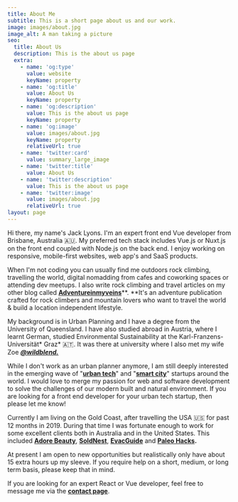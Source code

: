 ```yaml
---
title: About Me
subtitle: This is a short page about us and our work.
image: images/about.jpg
image_alt: A man taking a picture
seo:
  title: About Us
  description: This is the about us page
  extra:
    - name: 'og:type'
      value: website
      keyName: property
    - name: 'og:title'
      value: About Us
      keyName: property
    - name: 'og:description'
      value: This is the about us page
      keyName: property
    - name: 'og:image'
      value: images/about.jpg
      keyName: property
      relativeUrl: true
    - name: 'twitter:card'
      value: summary_large_image
    - name: 'twitter:title'
      value: About Us
    - name: 'twitter:description'
      value: This is the about us page
    - name: 'twitter:image'
      value: images/about.jpg
      relativeUrl: true
layout: page
---
```

Hi there, my name's Jack Lyons. I'm an expert front end Vue developer from Brisbane, Australia 🇦🇺. My preferred tech stack includes Vue.js or Nuxt.js on the front end coupled with Node.js on the back end. I enjoy working on responsive, mobile-first websites, web app's and SaaS products.

When I'm not coding you can usually find me outdoors rock climbing, travelling the world, digital nomadding from cafes and coworking spaces or attending dev meetups. I also write rock climbing and travel articles on my other blog called [**Adventureinmyveins**](https://www.adventureinmyveins.com)**. **It's an adventure publication crafted for rock climbers and mountain lovers who want to travel the world & build a location independent lifestyle.

My background is in Urban Planning and I have a degree from the University of Queensland. I have also studied abroad in Austria, where I learnt German, studied Environmental Sustainability at the Karl-Franzens-Universität* Graz* 🇦🇹. It was there at university where I also met my wife Zoe [***@wildblend.***](https://www.instagram.com/wildblend/)

While I don't work as an urban planner anymore, I am still deeply interested in the emerging wave of "[**urban tech**](https://www.quora.com/What-is-urban-tech)" and "[**smart city**](https://en.wikipedia.org/wiki/Smart_city)" startups around the world. I would love to merge my passion for web and software development to solve the challenges of our modern built and natural environment. If you are looking for a front end developer for your urban tech startup, then please let me know!

Currently I am living on the Gold Coast, after travelling the USA 🇺🇸 for past 12 months in 2019. During that time I was fortunate enough to work for some excellent clients both in Australia and in the United States. This included [**Adore Beauty**](https://jacklyons.me/portfolio/adore-beauty/), [**SoldNest**](https://jacklyons.me/portfolio/soldnest/), [**EvacGuide**](https://jacklyons.me/portfolio/evac-guide/) and [**Paleo Hacks**](https://jacklyons.me/portfolio/paleohacks/)**.**

At present I am open to new opportunities but realistically only have about 15 extra hours up my sleeve. If you require help on a short, medium, or long term basis, please keep that in mind.

If you are looking for an expert React or Vue developer, feel free to message me via the [**contact page**](https://jacklyons.me/contact).
